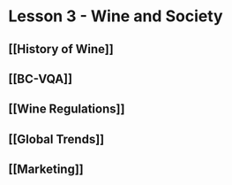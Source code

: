 # Lesson 3 - Wine and Society
## [[History of Wine]]
## [[BC-VQA]]
## [[Wine Regulations]]
## [[Global Trends]]
## [[Marketing]]